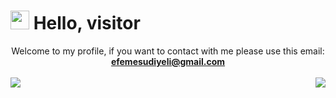 
 <h1><img src="https://raw.githubusercontent.com/MartinHeinz/MartinHeinz/master/wave.gif" width="30px"> Hello, visitor</h1>
<div style="text-align:center;">  Welcome to my profile, if you want to contact with me please use this email: <a href="mailto: efemesudiyeli@gmail.com"><strong>efemesudiyeli@gmail.com</strong></a> <div> <br>
  
<a href="#">
  <img align="left" src="https://github-readme-stats.vercel.app/api?username=efemesudiyeli&show_icons=true&theme=tokyonight" />
</a>
<a href="#">
  
  <img align="right" src="https://github-readme-stats.vercel.app/api/top-langs/?username=anuraghazra&layout=compact)](https://github.com/anuraghazra/github-readme-stats" />
</a>

  
